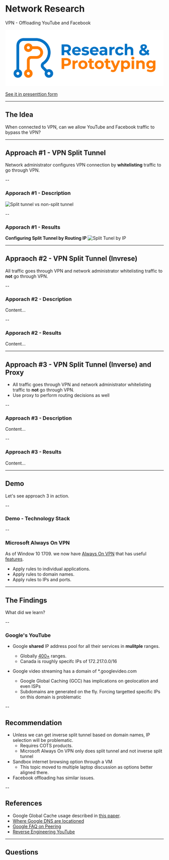 # Network Research
VPN - Offloading YouTube and Facebook

![IT Research and Prototyping](https://github.com/sara-sabr/ITResearch-Prototyping/raw/master/assets/img/RP_Logo_Wordmark-EN.png)

[See it in presenttion form](https://sara-sabr.github.io/util-presentation/presentation.html?gh-scope=sara-sabr/poc-network-vpn-split-tunnel&gh-file=reports/presentation.md)

---

## The Idea

When connected to VPN, can we allow YouTube and Facebook traffic to bypass the VPN?

---

## Approach #1 - VPN Split Tunnel

Network administrator configures VPN connection by __whitelisting__ traffic to go through VPN.

--

### Apporach #1 - Description

![Split tunnel vs non-split tunnel](https://github.com/sara-sabr/poc-network-vpn-split-tunnel/raw/master/reports/assets/VPN-with-and-without-split-tunneling.png)

--

### Apporach #1 - Results

**Configuring Split Tunnel by Routing IP**
![Split Tunel by IP](https://github.com/sara-sabr/poc-network-vpn-split-tunnel/raw/master/reports/assets/routing-ip.png)

---

## Appraoch #2 - VPN Split Tunnel (Invrese)

All traffic goes through VPN and network administrator whitelisting traffic to __not__ go through VPN.

--

### Apporach #2 - Description

Content...

--

### Apporach #2 - Results

Content...

---

## Approach #3 - VPN Split Tunnel (Inverse) and Proxy

- All traffic goes through VPN and network administrator whitelisting traffic to __not__ go through VPN.
- Use proxy to perform routing decisions as well 

--

### Approach #3 - Description

Content...

--

### Approach #3 - Results

Content...

---

## Demo

Let's see approach 3 in action.

--

### Demo - Technology Stack

--

### Microsoft Always On VPN

 As of Window 10 1709. we now have [Always On VPN](https://docs.microsoft.com/en-us/windows-server/remote/remote-access/vpn/always-on-vpn/always-on-vpn-technology-overview) that has useful [features](https://docs.microsoft.com/en-us/windows-server/remote/remote-access/vpn/vpn-map-da).

- Apply rules to individual applications.
- Apply rules to domain names.
- Apply rules to IPs and ports.

---

## The Findings

What did we learn?

--

### Google's YouTube

- Google **shared** IP address pool for all their services in **mulitple** ranges.
  - Globally [400+](https://bgp.he.net/AS15169#_prefixes) ranges.
  - Canada is roughly specifc IPs of 172.217.0.0/16

- Google video streaming has a domain of *.googlevideo.com
  - Google Global Caching (GCC) has implications on geolocation and even ISPs
  - Subdomains are generated on the fly. Forcing targetted specific IPs on this domain is problematic 

--

## Recommendation

- Unless we can get inverse split tunnel based on domain names, IP selection will be problematic.
  - Requires COTS products.
  - Microsoft Always On VPN only does split tunnel and not inverse split tunnel
- Sandbox internet browsing option through a VM
  - This topic moved to multiple laptop discussion as options better aligned there.
- Facebook offloading has similar issues.

--

## References

- Google Global Cache usage described in [this paper](https://vaibhavbajpai.com/documents/papers/proceedings/youtube-load-balancing-pam-2018.pdf).
- [Where Google DNS are locationed](https://developers.google.com/speed/public-dns/faq#locations)
- [Google FAQ on Peering](https://peering.google.com/#/learn-more/faq)
- [Reverse Engineering YouTube](https://tyrrrz.me/Blog/Reverse-engineering-YouTube)

---

## Questions
